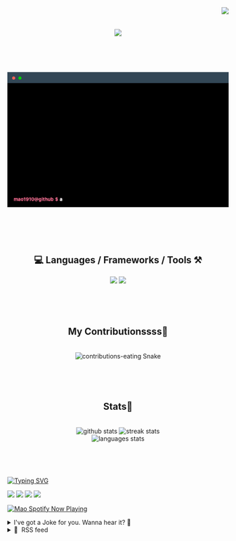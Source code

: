 <!-- VISITOR BADGE -->
<!-- https://github.com/hehuapei/visitor-badge -->

<img align="right" src="https://visitor-badge.laobi.icu/badge?page_id=mao1910.mao1910&left_color=%2379DAF9&right_color=%23FE6E96" />


<!-- TYPING SVG -->
<!-- https://github.com/DenverCoder1/readme-typing-svg -->

<h1 align="center">
    <img src="https://readme-typing-svg.herokuapp.com/?font=Righteous&size=35&center=true&vCenter=true&width=500&height=70&color=FE6E96&font=poppins&duration=5000&lines=Hi+There!+👋;+I'm+Mao!;" />
</h1>

<br/>

<!-- CODE/TERMINAL ABOUT ME -->
<h1 align="center">
<img src="./assets/terminal-5.gif" alt="Terminal" />
</h1>

<br/><br/><br/>


<!-- TECHNOLOGIES LOGOS -->
<!-- https://github.com/tandpfun/skill-icons -->

<h2 align="center">💻 Languages / Frameworks / Tools ⚒️</h2>
<div align="center">
    <img src="https://skillicons.dev/icons?i=javascript,typescript,angular,react,html,css,scss,bootstrap,cs,java,spring" />
    <img src="https://skillicons.dev/icons?i=flutter,firebase,supabase,mysql,git,github,gitlab,vscode,idea,maven,figma" />
</div>

<br/><br/><br/>


<!-- CONTRIBUTIONS SNAKE GAME -->
<!-- https://github.com/Platane/snk -->

<div align="center">
  <h2> My Contributionssss🐍 </h2>
  <br>
  <img alt="contributions-eating Snake" src="https://raw.githubusercontent.com/mao1910/mao1910/output/github-contribution-grid-snake.svg" />

  <!-- Four lines below suggested by Planate for Dark mode-->
  <picture>
  <source media="(prefers-color-scheme: dark)" srcset="github-snake-dark.svg" />
  <source media="(prefers-color-scheme: light)" srcset="github-snake.svg" />
  </picture>
  
  <br/><br/><br/>
</div>


<!-- GITHUB STATS -->
<!-- https://github.com/DenverCoder1/github-readme-streak-stats -->
<!-- https://github.com/anuraghazra/github-readme-stats -->
<!-- https://github-readme-stats-mao1910.vercel.app/ My own Vercel deployment-->

<h2 align="center"> Stats📝 </h2>
  <br>
<div align=center>
  <img width=429 src="https://github-readme-stats-mao1910.vercel.app/api?username=mao1910&count_private=true&show_icons=true&theme=dracula&rank_icon=github&hide=contribs&border_radius=10&border_color=79DAF9" alt="github stats"/>
  <img width=396 src="https://streak-stats.demolab.com/?user=mao1910&count_private=true&theme=dracula&currStreakNum=79DAF9&currStreakLabel=FE6E96&border_radius=10&border=79DAF9" alt="streak stats"/>
  <br/>
  <img src="https://github-readme-stats-mao1910.vercel.app/api/top-langs/?username=mao1910&layout=compact&theme=dracula&border_radius=10&size_weight=0.5&count_weight=0.5&border_color=79DAF9" alt="languages stats" />
</div>

<br/><br/><br/>


<!-- FOOTER -->
<!-- https://github.com/DenverCoder1/readme-typing-svg -->
<!-- https://readme-typing-svg.demolab.com/demo/ -->

<a href="https://git.io/typing-svg"><img src="https://readme-typing-svg.demolab.com?font=Poppins&pause=1000&color=FE6E96&width=535&lines=Thanks+for+dropping+by!;Feel+free+to+check+any+of+the+Socials+below+%F0%9F%91%87;Or+the+Joke+Of+The+Day+if+you're+down+for+a+giggle+%F0%9F%98%9D;Hope+to+see+you+again+%F0%9F%91%8A;Uh%3F+You're+still+here%3F;Well...+I'm+running+out+of+things+to+say...;Tell+you+what%2C+due+to+your+effort+and+perseverance%2C;I+shall+present+you+with+a+short+poem%3A;%22To+code%2C+or+not+to+code%2C+that+is+the+question%3A;Whether+'tis+nobler+in+the+IDE+to+debug;The+errors+and+issues+of+outrageous+software%2C;Or+to+take+up+the+keyboard+against+a+sea+of+bugs;And+by+coding%2C+end+them.%22;by+William+Shakespeare%2C+probably.+;Pretty+sure+that's+Hamlet's.;Alrighty%2C+this+has+been+fun.;But+I'll+restart+the+loop+now...+see+ya+soon!" alt="Typing SVG" /></a>


<!--  SOCIAL NETWORKS -->
<!-- https://github.com/alexandresanlim/Badges4-README.md-Profile -->

  <div> 
    <a href="https://www.deviantart.com/madeinkobaia/art/my-profile-is-under-construction-265626465" target="_blank"><img src="https://img.shields.io/badge/-LinkedIn-%230077B5?style=for-the-badge&logo=linkedin&logoColor=white" target="_blank"></a> <!-- ADD LINKEDIN PROFILE -->
    <a href = "https://www.nicepng.com/ourpic/u2q8o0t4t4r5o0r5_website-under-construction-png-graphic-transparent-website-under/"><img src="https://img.shields.io/badge/Portfolio-4285F4?style=for-the-badge&logo=Google-chrome&logoColor=white" target="_blank"></a> <!-- ADD PORTFOLIO WEBSITE -->
    <a href="https://discord.gg" target="_blank"><img src="https://img.shields.io/badge/Discord-7289DA?style=for-the-badge&logo=discord&logoColor=white" target="_blank"></a> <!-- ADD DISCORD -->
    <a href = "mailto:mao1910dev@gmail.com"><img src="https://img.shields.io/badge/Gmail-D14836?style=for-the-badge&logo=gmail&logoColor=white" target="_blank"></a>
  </div>


<!-- SPOTIFY PLAYING-->
<!-- https://github.com/novatorem/novatorem -->
<!-- https://spotify-now-playing-novatorem-git-main-mao1910.vercel.app/ My own Vercel deployment-->

[<img width=438px src="https://spotify-now-playing-git-main-mao1910.vercel.app//api/spotify/?border_color=FE6E96" alt="Mao Spotify Now Playing" />](https://open.spotify.com/user/31542et242zglhf42ydrtqgvuvde)


<!-- JOKE OF THE DAY -->
<!-- https://github.com/ABSphreak/readme-jokes -->
<!-- https://readme-jokes-git-master-mao1910.vercel.app/ My own Vercel deployment-->

<details>
<summary>I've got a Joke for you. Wanna hear it? 🙈</summary>

<br/>

 <tr>
 <td style="padding-top:4px"><img src = "https://readme-jokes-git-master-mao1910.vercel.app/api?&theme=dracula"></td>
 </tr>

</details>


<!-- RSS FEED -->
<!-- https://github.com/gautamkrishnar/blog-post-workflow -->

<details>
<summary>📕 &nbsp;RSS feed</summary>

<br/>

<!-- BLOG-POST-LIST:START -->
 #### - [Fiz um push sem checar as alterações do repositório, e agora?](https://dev.to/nikolai1312/fiz-um-push-sem-checar-as-alteracoes-do-repositorio-e-agora-f7k) 
 <details><summary>Article</summary> <h4>
  
  
  *<em>Este artigo foi escrito em conjunto com <a class="mentioned-user" href="https://dev.to/donadonf">@donadonf</a> *</em>
</h4>

<p>Dentro de uma equipe de desenvolvimento nos deparamos com algumas demandas que são desenvolvidas por pares, alguns casos utilizam até a mesma branch para desenvolver a tarefa e fazem com que os desenvolvedores trabalhem 2 habilidades muito importantes: A comunicação e o versionamento de código. Neste artigo iremos tratar de uma situação que pode ser comum, podemos chamá-la de “Fiz um push e não sabia que a branch havia mudado, e agora?”. </p>

<p>Ao tentar fazer um push, provavelmente recebeu de volta uma mensagem indicando um conflito de branches, sendo a branch local em que está trabalhando e a branch remota, para onde irá o commit feito.<br>
</p>

<div class="highlight js-code-highlight">
<pre class="highlight plaintext"><code>[rejected] master -&gt; master (fetch first)
error: failed to push
</code></pre>

</div>



<p>Bom, teremos um longo caminho pela frente, mas fique tranquilo porque há uma solução! </p>

<p>Primeiramente, devemos verificar os commits que já estão na branch remota e qual o nosso status em relação a ela, para isso podemos executar o comando:<br>
</p>

<div class="highlight js-code-highlight">
<pre class="highlight plaintext"><code>git status
</code></pre>

</div>



<p>Receberá uma informação sobre o status das branch em que está trabalhando, dessa forma:<br>
</p>

<div class="highlight js-code-highlight">
<pre class="highlight plaintext"><code>On branch nome-da-branch
Your branch and 'origin/nome-da-branch' have diverged,
and have 1 and 1 different commits each, respectively.
</code></pre>

</div>



<p>Isso indica que sua branch local está com um commit a ser enviado, mas está com um commit atrasado em relação a branch remota, nesse cenário é necessário puxar os dados da branch remota antes de realizar o push para que não tenha um conflito de versões de código. </p>

<p>Começaremos a solução do conflito entre as branches checando os logs dos commits feitos com o comando:<br>
</p>

<div class="highlight js-code-highlight">
<pre class="highlight plaintext"><code>git log
</code></pre>

</div>



<p>Vamos pegar o ID do último commit feito, porque aqui estaremos visualizando um histórico dos commits feitos. Com esse ID iremos executar um hard reset na branch atual e retirar o commit do HEAD com outro comando, então a sequência de comandos será a seguinte:<br>
</p>

<div class="highlight js-code-highlight">
<pre class="highlight plaintext"><code>git reset --hard ID-do-commit

git reset HEAD~1
</code></pre>

</div>



<p>Novamente, vamos checar o status das versões que estamos trabalhando com comando <code>git status</code>, veremos que alguns arquivos estão marcados como <code>Changes not staged for commit</code>, isso significa que o commit foi resetado corretamente e as alterações feitas não foram perdidas. Devemos então armazenar essas mudanças dentro do stash para que possamos fazer o commit mais tarde com o comando:<br>
</p>

<div class="highlight js-code-highlight">
<pre class="highlight plaintext"><code>git stash
</code></pre>

</div>



<p>Caso a operação ocorra bem, a mensagem será a seguinte:<br>
</p>

<div class="highlight js-code-highlight">
<pre class="highlight plaintext"><code>Saved working directory and index state WIP on nome-da-branch: ID-do-commit-atual-da-branch 
</code></pre>

</div>



<p>Devemos então executar o comando que irá mostrar a quantidade de arquivos que estão salvos no último stash feito.<br>
</p>

<div class="highlight js-code-highlight">
<pre class="highlight plaintext"><code>git stash show
</code></pre>

</div>



<p>Como os arquivos estarão salvos no stash e branch terá voltado ao mesmo estágio da branch remota, podemos dar sequência ao procedimento padrão de um commit. Iremos checar o status da branch remota com o <code>git status</code> e depois executar um <code>git pull</code> para receber as alterações feitas na branch remota.</p>

<p>Por fim, podemos retirar os arquivos do stash porque iremos utilizá-los agora:<br>
</p>

<div class="highlight js-code-highlight">
<pre class="highlight plaintext"><code>git stash pop
</code></pre>

</div>



<p>Isso irá trazer de volta as alterações feitas no commit que não conseguimos realizar o push. Caso esteja apavorado com a situação, poderá repetir o fluxo de visualizar o status da branch remota com <code>git status</code> e ver se há mais atualizações, poupando uma possível dor de cabeça. Caso não tenha nenhuma alteração, podemos seguir com o commit normalmente:<br>
</p>

<div class="highlight js-code-highlight">
<pre class="highlight plaintext"><code>git commit -m "feat: texto-do-commit"

git push
</code></pre>

</div>



<p>Dessa forma, podemos solucionar os conflitos de versões de uma forma simples e objetiva utilizando apenas o terminal do git. <br>
É chegado o grande momento, podemos dormir tranquilos com as versões atualizadas e organizadas em nossas respectivas branches.</p>

 </details> 
 <hr /> 

 #### - [Let's #LearnLive: Deconstruct an Enterprise-Grade Serverless Architecture running on Azure](https://dev.to/azure/lets-learnlive-deconstruct-an-enterprise-grade-serverless-architecture-running-on-azure-52n8) 
 <details><summary>Article</summary> <p><strong>Register now and join us</strong>:<br>
1️⃣ | Sep 14, Ep1 👉🏽 <a href="https://aka.ms/contoso-real-estate/learn-live/Ep1?WT.mc_id=javascript-99907-ninarasi">Get Started With Contoso Real Estate</a><br>
2️⃣ | Sep 21, Ep2 👉🏽 <a href="https://aka.ms/contoso-real-estate/learn-live/Ep2?WT.mc_id=javascript-99907-ninarasi">Developing the Portal Application</a><br>
3️⃣ | Sep 28, Ep3 👉🏽 <a href="https://aka.ms/contoso-real-estate/learn-live/Ep3?WT.mc_id=javascript-99907-ninarasi">Integrating Authentication, Payments &amp; Search</a><br>
4️⃣ | Oct 05, Ep4 👉🏽 <a href="https://aka.ms/contoso-real-estate/learn-live/Ep4?WT.mc_id=javascript-99907-ninarasi">Automate Testing &amp; Deploy to Azure</a></p>




<h2>
  
  
  It's time to Fall For Intelligent Apps 🍂
</h2>

<p>Join us this fall on a learning journey to explore building intelligent apps. Combine the power of <strong>AI, cloud-scale data, and cloud-native app development</strong> to create highly differentiated digital experiences. Develop adaptive, responsive, and personalized experiences by building and modernizing intelligent applications with Azure for your users. </p>

<p>This year, we have a new set of initiatives to support you on the journey - from blog posts that demystify Intelligent Apps, to a community gallery that features content and code samples created to help <em>you</em> be more effective building your own solutions.</p>

<p><a href="https://res.cloudinary.com/practicaldev/image/fetch/s--6PYD6MET--/c_limit%2Cf_auto%2Cfl_progressive%2Cq_auto%2Cw_800/https://dev-to-uploads.s3.amazonaws.com/uploads/articles/q4hyyagf0kmdhj3bz0en.png" class="article-body-image-wrapper"><img src="https://res.cloudinary.com/practicaldev/image/fetch/s--6PYD6MET--/c_limit%2Cf_auto%2Cfl_progressive%2Cq_auto%2Cw_800/https://dev-to-uploads.s3.amazonaws.com/uploads/articles/q4hyyagf0kmdhj3bz0en.png" alt="Learn Live" width="800" height="501"></a></p>

<h2>
  
  
  Learn Live: Serverless Edition
</h2>

<p>But I am most excited for this one - our new 4-part Learn Live Series where we deconstruct <em>Contoso Real Estate</em> - an enterprise-grade reference sample using a composable architecture to build a multi-scenario application, on Azure.</p>

<p><strong>Why should you learn this skill?</strong> </p>

<p>There are a lot of beginner-friendly tutorials that teach you to build real-world applications with current technologies. But building <em>enterprise-grade</em> solutions is hard. How do you bridge the gap between knowing application development, and learning best practices for deploying solutions in CI/CD pipelines, for real-world usage at scale.</p>

<p><a href="https://res.cloudinary.com/practicaldev/image/fetch/s--xXbus0-s--/c_limit%2Cf_auto%2Cfl_progressive%2Cq_auto%2Cw_800/https://dev-to-uploads.s3.amazonaws.com/uploads/articles/ltd5ro0xc0ws7tt5zy8w.jpeg" class="article-body-image-wrapper"><img src="https://res.cloudinary.com/practicaldev/image/fetch/s--xXbus0-s--/c_limit%2Cf_auto%2Cfl_progressive%2Cq_auto%2Cw_800/https://dev-to-uploads.s3.amazonaws.com/uploads/articles/ltd5ro0xc0ws7tt5zy8w.jpeg" alt="Sketchnote of value of samples" width="800" height="450"></a></p>

<p>With new tools and technologies like GitHub Codespaces, and GitHub Copilot - you can also build, deploy - and understand - unfamiliar codebases and applications on you own. Join us for the next four Thursdays as we explore an open-source codebase for an enterprise-grade reference sample on Azure. Then <strong>transfer that knowledge to building your own serverless, intelligent apps on Azure</strong>.</p>

<h2>
  
  
  Ep 1: Get Started with Contoso Real Estate
</h2>

<ul>
<li>
<strong>Sep 14</strong> 👉🏽 <a href="https://aka.ms/contoso-real-estate/learn-live/Ep1?WT.mc_id=javascript-99907-ninarasi">Building Composable Cloud-native Solutions on Azure</a>
</li>
</ul>

<p>Learn about the Contoso Real Estate sample, fork the repo, launch GitHub Codespaces - and build/preview the application to validate environment.</p>

<p><a href="https://res.cloudinary.com/practicaldev/image/fetch/s--XQp_Fdpt--/c_limit%2Cf_auto%2Cfl_progressive%2Cq_auto%2Cw_800/https://azure.github.io/Cloud-Native/img/fallforia/learn-live-contoso.jpg" class="article-body-image-wrapper"><img src="https://res.cloudinary.com/practicaldev/image/fetch/s--XQp_Fdpt--/c_limit%2Cf_auto%2Cfl_progressive%2Cq_auto%2Cw_800/https://azure.github.io/Cloud-Native/img/fallforia/learn-live-contoso.jpg" alt="Contoso Real Estate" width="800" height="450"></a></p>

<h2>
  
  
  Ep 2: Developing the Portal Application
</h2>

<ul>
<li>
<strong>Sep 21</strong> 👉🏽 [<a href="https://aka.ms/contoso-real-estate/learn-live/Ep2?WT.mc_id=javascript-99907-ninarasi">Developing the Portal Application</a>
</li>
</ul>

<p>Learn about micro-frontends and API-first design. Deconstruct the portal app, blog app, and serverless API.</p>

<p><a href="https://res.cloudinary.com/practicaldev/image/fetch/s--vzWrf_HS--/c_limit%2Cf_auto%2Cfl_progressive%2Cq_auto%2Cw_800/https://azure.github.io/Cloud-Native/img/fallforia/learn-live-portal-app.jpg" class="article-body-image-wrapper"><img src="https://res.cloudinary.com/practicaldev/image/fetch/s--vzWrf_HS--/c_limit%2Cf_auto%2Cfl_progressive%2Cq_auto%2Cw_800/https://azure.github.io/Cloud-Native/img/fallforia/learn-live-portal-app.jpg" alt="Developing the Portal Application" width="800" height="450"></a></p>

<h2>
  
  
  Ep 3: Integrating Authentication, Payments &amp; Search
</h2>

<ul>
<li>
<strong>Sep 28</strong> 👉🏽 [<a href="https://aka.ms/contoso-real-estate/learn-live/Ep3?WT.mc_id=javascript-99907-ninarasi">Integrating Authentication, Payments &amp; Search</a>
</li>
</ul>

<p>Integrate authentication to support user profiles. Integrate payments and search features using 3rd party API.</p>

<p><a href="https://res.cloudinary.com/practicaldev/image/fetch/s--8eG5dsZF--/c_limit%2Cf_auto%2Cfl_progressive%2Cq_auto%2Cw_800/https://azure.github.io/Cloud-Native/img/fallforia/learn-live-third-party-payments.jpg" class="article-body-image-wrapper"><img src="https://res.cloudinary.com/practicaldev/image/fetch/s--8eG5dsZF--/c_limit%2Cf_auto%2Cfl_progressive%2Cq_auto%2Cw_800/https://azure.github.io/Cloud-Native/img/fallforia/learn-live-third-party-payments.jpg" alt="Integrating Authentication, Payments &amp; Search" width="800" height="450"></a></p>

<h2>
  
  
  Ep 4: Automate Testing &amp; Deploy to Azure
</h2>

<ul>
<li>
<strong>Oct 05</strong> 👉🏽 [<a href="https://aka.ms/contoso-real-estate/learn-live/Ep4?WT.mc_id=javascript-99907-ninarasi">Automate Testing &amp; Deploy to Azure</a>
</li>
</ul>

<p>Learn to design and run end-to-end tests with Playwright. Provision and deploy solution to Azure with AZD.</p>

<p><a href="https://res.cloudinary.com/practicaldev/image/fetch/s--i1Zcm4bx--/c_limit%2Cf_auto%2Cfl_progressive%2Cq_auto%2Cw_800/https://azure.github.io/Cloud-Native/img/fallforia/learn-live-azure-developer.png" class="article-body-image-wrapper"><img src="https://res.cloudinary.com/practicaldev/image/fetch/s--i1Zcm4bx--/c_limit%2Cf_auto%2Cfl_progressive%2Cq_auto%2Cw_800/https://azure.github.io/Cloud-Native/img/fallforia/learn-live-azure-developer.png" alt="Automate Testing &amp; Deploy to Azure" width="800" height="450"></a></p>




<h2>
  
  
  🧰 | Resources
</h2>

<ul>
<li>1️⃣ | Join our <a href="https://azure.github.io/Cloud-Native/Fall-For-IA/LearnLive">Learn Live: Serverless</a> Series</li>
<li>2️⃣ | Fork the <a href="https://aka.ms/contoso-real-estate/github/fork">Contoso Real Estate</a> Application</li>
<li>3️⃣ | Explore the <a href="https://aka.ms/contoso-real-estate/collection">LearnLive Resources</a> Collection</li>
</ul>

<h2>
  
  
  Register now and join us
</h2>

<p>1️⃣ | Sep 14, Ep1 👉🏽 <a href="https://aka.ms/contoso-real-estate/learn-live/Ep1?WT.mc_id=javascript-99907-ninarasi">Get Started With Contoso Real Estate</a><br>
2️⃣ | Sep 21, Ep2 👉🏽 <a href="https://aka.ms/contoso-real-estate/learn-live/Ep2?WT.mc_id=javascript-99907-ninarasi">Developing the Portal Application</a><br>
3️⃣ | Sep 28, Ep3 👉🏽 <a href="https://aka.ms/contoso-real-estate/learn-live/Ep3?WT.mc_id=javascript-99907-ninarasi">Integrating Authentication, Payments &amp; Search</a><br>
4️⃣ | Oct 05, Ep4 👉🏽 <a href="https://aka.ms/contoso-real-estate/learn-live/Ep4?WT.mc_id=javascript-99907-ninarasi">Automate Testing &amp; Deploy to Azure</a></p>




<p><a href="https://res.cloudinary.com/practicaldev/image/fetch/s--rkdcNII0--/c_limit%2Cf_auto%2Cfl_progressive%2Cq_auto%2Cw_800/https://dev-to-uploads.s3.amazonaws.com/uploads/articles/vo1632ytoet7sqe5i7mv.jpg" class="article-body-image-wrapper"><img src="https://res.cloudinary.com/practicaldev/image/fetch/s--rkdcNII0--/c_limit%2Cf_auto%2Cfl_progressive%2Cq_auto%2Cw_800/https://dev-to-uploads.s3.amazonaws.com/uploads/articles/vo1632ytoet7sqe5i7mv.jpg" alt="Fall For Intelligent Apps" width="800" height="450"></a></p>

 </details> 
 <hr /> 

 #### - [ROScribe](https://dev.to/robocoach/roscribe-1h2k) 
 <details><summary>Article</summary> <p><strong>Create ROS packages using LLMs</strong></p>

<p>Learning ROS (Robot Operating System) may prove to be challenging for robotic enthusiasts, college students, or professional engineers who are using it for the first time. Sometimes this skill barrier forces them to give up on ROS altogether and opt out for non-standard options. <a href="https://github.com/RoboCoachTechnologies/ROScribe">ROScribe</a> eliminates the skill barrier for beginners, and saves time and hassle for skilled engineers. </p>

<p><a href="https://github.com/RoboCoachTechnologies/ROScribe">ROScribe</a> combines the power and flexibility of large language models (LLMs) with prompt tuning techniques to capture the details of your robotic design and to automatically create an entire ROS package for your project.</p>

<p>Inspired by <a href="https://github.com/RoboCoachTechnologies/GPT-Synthesizer">GPT Synthesizer</a>, ROScribe builds an entire ROS package through a series of specification steps that identify the package elements in a top-down approach. In particular, ROScribe helps you with the following steps:</p>

<ol>
<li>Creating a list of ROS nodes and topics, based on your application and deployment (e.g. simulation vs. real-world)</li>
<li>Visualizing your project in an RQT-style graph</li>
<li>Generating code for each ROS node</li>
<li>Writing launch file and installation scripts</li>
</ol>

<p>If you are new to ROS, ROScribe will be your robot(ics) mentor 🤖️</p>

<p>If you are a seasoned ROS user, ROScribe can help with creating a blueprint for your ROS package 📦️</p>

<p>For further detail of how to install and use ROScribe, please refer to our Github and watch our demo:</p>

<p><a href="https://github.com/RoboCoachTechnologies/ROScribe">ROScribe open source repository</a><br>
<a href="https://www.youtube.com/watch?v=H2QaeelkReU">TurtleSim demo</a></p>

<p><strong>Roadmap</strong></p>

<p>ROScribe v0.0.2 only supports ROS1 with Python code generation. We plan to add the following features in the upcoming releases:</p>

<ol>
<li>ROS2 &amp; ROS-Industrial support</li>
<li>C++ &amp; Lisp code generation</li>
<li>ROS1 to ROS2 automated codebase migration</li>
<li>Verification of an already existing codebase</li>
<li>Graphic User Interface
</li>
<li>Enabling and integrating other robotic tools</li>
</ol>

<p><strong>Call for contributor</strong></p>

<p>ROScribe is a free and open source software. We encourage all of you to try it out and let us know what you think. We have a lot of plans for this project and we intend to support and maintain it regularly. we welcome all robotics enthusiasts to contribute to ROScribe. During each release, we will announce the list of new contributors.</p>

 </details> 
 <hr /> 

 #### - [🔥TOP🔥 WordPress Themes You Should KNOW...](https://dev.to/noobizdev/top-wordpress-themes-you-should-know-4bme) 
 <details><summary>Article</summary> <p>Selecting the right WordPress theme is crucial for a blog's success. Here are the top 10 WordPress themes for blogs in 2023, compiled from various reputable sources:<br>
<br></p>

<blockquote>
<p>We love hearing from our followers, so please give us a like and a follow!❤️❤️❤️</p>
</blockquote>



<h2>
  
  
  Choosing the Right WordPress Theme
</h2>

<p>Choosing the right WordPress theme is crucial for the success of your website. Here's why it matters:<br>
User Experience: A well-designed theme enhances user experience, making your site more appealing and easier to navigate.</p>

<ol>
<li>Branding: Your theme should align with your brand's identity, ensuring consistency in colors, fonts, and style.</li>
<li>Performance: Themes impact your site's speed. A poorly coded theme can slow down your website, affecting SEO and user satisfaction.</li>
<li>Responsiveness: Mobile-friendliness is vital for SEO and user engagement. A responsive theme ensures your site looks great on all devices.</li>
<li>Security: Themes with regular updates and strong security features protect your site from vulnerabilities and hacking attempts.</li>
<li>Customization: Choose a theme that allows you to customize elements easily without coding, giving you flexibility in design and layout.</li>
<li>SEO Friendliness: Some themes are optimized for SEO, helping your content rank higher in search engine results.</li>
<li>Support and Updates: Opt for themes with active developers who provide support and updates, ensuring compatibility with the latest WordPress versions.


</li>
</ol>

<h2>
  
  
  Top 10 WordPress Themes for Blogs
</h2>

<ol>
<li>
<strong>Hestia</strong>: A versatile, free theme suitable for blogs of all types. It's recommended by ThemeIsle as one of the best free options for 2023.</li>
<li>
<strong>Divi</strong>: Known for its flexibility and powerful features, Divi is a popular choice among bloggers. Elegant Themes ranks it among the top options for bloggers in 2023.</li>
<li>
<strong>Astra</strong>: A lightweight and customizable theme that's great for bloggers. It's mentioned as a top pick by Neil Patel.</li>
<li>
<strong>GeneratePress</strong>: Known for its speed and performance, GeneratePress is a free theme recommended by WPBeginner for bloggers in 2023.</li>
<li>
<strong>Schema Lite</strong>: A free theme known for its SEO-friendly design, making it a solid choice for bloggers. It's featured in ThemeIsle's list.</li>
<li>
<strong>OceanWP</strong>: Another lightweight and customizable theme suitable for bloggers. It's mentioned as a top pick by Kinsta.</li>
<li>
<strong>Baskerville</strong>: A minimalist theme with a focus on typography, ideal for bloggers looking for a clean and elegant design. It's a recommendation from ThemeIsle.</li>
<li>
<strong>Blossom</strong> Feminine: Tailored for female bloggers, this theme offers a feminine and stylish design. It's among the expert picks at WPBeginner.</li>
<li>
<strong>Newspaper</strong>: If you're running a news-oriented blog, the Newspaper theme offers a professional and feature-rich solution. It's featured in Elegant Themes' list.</li>
<li>
<strong>Soledad</strong>: A versatile theme with numerous layout options, making it suitable for various blog niches. It's mentioned in Kinsta's list of top themes for 2023.

</li>
</ol>

<p>These themes offer diverse options, so you can choose the one that best suits your blog's niche and style. also</p>

<p><br><br>
You can also compare <strong><a href="https://noobizdev.tech/choosing-the-best-wordpress-themes-for-your-website/">the best WordPress Themes</a></strong> with features such as <strong>free</strong> or <strong>woocommerce</strong> or <strong>mobile friendly</strong> and with <strong>strong seo</strong> and <strong>high speed</strong> in this article...<br>
<br></p>

<h2>
  
  
  Conclusion
</h2>

<p>In summary, the right WordPress theme impacts your site's appearance, performance, security, and user experience. It's a pivotal decision in building a successful online presence.</p>




<blockquote>
<p>If you enjoyed this post, make sure to save it for later!</p>

<p>Don't forget to leave a comment if you need any help...</p>

<p>Thanks for reading, See you next time... ❤️👋</p>


</blockquote>

 </details> 
 <hr /> 

 #### - [Generate New Project Code Using "create-blank-app" command and ChatGPT](https://dev.to/ngduc/generate-new-project-code-using-create-blank-app-command-and-chatgpt-1a2m) 
 <details><summary>Article</summary> <p>Setting up a new project can be a tedious task, especially when you're dealing with multiple tech stacks. Wouldn't it be great if we could automate this process with a single command? That's where <strong>create-blank-app</strong> comes into play.</p>

<p>With the advent of AI technologies in the programming world, developers are now finding more efficient ways to create project codes. One of the latest techniques involves using OpenAI's ChatGPT to generate new project code. This method simplifies and accelerates the process of initializing projects with various tech stacks. In this blog post, we introduce a tool named <strong>create-blank-app</strong> (or <strong>cba</strong> for short), which leverages this cutting-edge technique.</p>

<h3>
  
  
  Simplify Your Project Initialization with 'create-blank-app'
</h3>

<p><strong>create-blank-app</strong> is a powerful command-line tool designed to simplify the process of creating new apps. Users can search for tech stacks using keywords, which makes this tool highly flexible and customizable. One of the unique features of create-blank-app is its support for generative AI. With just one command, you can leverage the power of AI to kick-start your project.</p>

<p>To install <strong>create-blank-app</strong>, assume you already have NodeJS installed, just run: <code>$ npm install create-blank-app -g</code></p>

<h3>
  
  
  Supported Tech Stacks
</h3>

<p><strong>create-blank-app</strong> supports a wide range of popular tech stacks:</p>

<p>Frontend Frameworks: Vite, bun, create-react-app (CRA), create-next-app (CNA), create-nuxt-app, angular, create-web3js-app (CWA), and create-react-native-app (Expo)<br>
Backend Framework: Express-generator-typescript<br>
Mobile: React-native init<br>
Bundler: Vite (vue, react, preact, lit-element, svelte app)</p>

<h3>
  
  
  Using ChatGPT with create-blank-app
</h3>

<p>In addition to these tech stacks, create-blank-app also supports ChatGPT to generate a new app using a prompt file. This feature turbocharges the app creation process by allowing you to leverage the power of AI.</p>

<p>Steps to generate a New Project using ChatGPT:</p>

<ol>
<li>Set OpenAI api key like <code>$ export OPENAI_API_KEY=&lt;yourkey&gt;</code>
</li>
<li>Create an empty directory, inside, write your prompt in the <strong>"prompt" file</strong> (or "prompt.gpt4" for gpt-4 model).</li>
<li>Outside that directory, run: <code>$ cba &lt;name&gt;</code>
</li>
</ol>

<h3>
  
  
  Wrapping Up
</h3>

<p>Embrace the future of coding with 'create-blank-app', setting up a new project with your desired tech stack is just a command away. The support for ChatGPT adds another layer of convenience, not only does it save you time and effort, but with AI-driven code generation, it also opens new possibilities. We encourage you to try it out, contribute on GitHub, and share your feedback to help us improve.</p>

<ul>
<li>Github: <a href="https://github.com/ngduc/create-blank-app">https://github.com/ngduc/create-blank-app</a>
</li>
</ul>

 </details> 
 <hr /> 
<!-- BLOG-POST-LIST:END -->
</table>
</details>


<!-- TODO
Change the 3stats boxes around, possibly two on top and one on bottom
Fix RSSfeed
Fix Spotify Playlists
Fix Socials [Portfolio, Discord, Linkedin]
In the future, add Public Repositories of Selected Projects
-->
